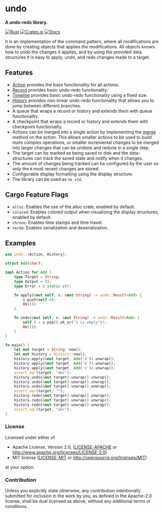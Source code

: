 # undo

**A undo-redo library.**

[![Rust](https://github.com/evenorog/undo/actions/workflows/rust.yml/badge.svg)](https://github.com/evenorog/undo/actions/workflows/rust.yml)
[![Crates.io](https://img.shields.io/crates/v/undo.svg)](https://crates.io/crates/undo)
[![Docs](https://docs.rs/undo/badge.svg)](https://docs.rs/undo)

It is an implementation of the command pattern, where all modifications are done
by creating objects that applies the modifications. All objects knows
how to undo the changes it applies, and by using the provided data structures
it is easy to apply, undo, and redo changes made to a target.

## Features

* [Action](https://docs.rs/undo/latest/undo/trait.Action.html) provides the base functionality for all actions.
* [Record](https://docs.rs/undo/latest/undo/record/struct.Record.html) provides basic undo-redo functionality.
* [Timeline](https://docs.rs/undo/latest/undo/timeline/struct.Timeline.html) provides basic undo-redo functionality using a fixed size.
* [History](https://docs.rs/undo/latest/undo/history/struct.History.html) provides non-linear undo-redo functionality that allows you to jump between different branches.
* A queue that wraps a record or history and extends them with queue functionality.
* A checkpoint that wraps a record or history and extends them with checkpoint functionality.
* Actions can be merged into a single action by implementing the
  [merge](https://docs.rs/undo/latest/undo.Action.html#method.merge) method on the action.
  This allows smaller actions to be used to build more complex operations, or smaller incremental changes to be
  merged into larger changes that can be undone and redone in a single step.
* The target can be marked as being saved to disk and the data-structures can track the saved state and notify
  when it changes.
* The amount of changes being tracked can be configured by the user so only the `N` most recent changes are stored.
* Configurable display formatting using the display structure.
* The library can be used as `no_std`.

## Cargo Feature Flags

* `alloc`: Enables the use of the alloc crate, enabled by default.
* `colored`: Enables colored output when visualizing the display structures, enabled by default.
* `chrono`: Enables time stamps and time travel.
* `serde`: Enables serialization and deserialization.

## Examples

```rust
use undo::{Action, History};

struct Add(char);

impl Action for Add {
    type Target = String;
    type Output = ();
    type Error = &'static str;

    fn apply(&mut self, s: &mut String) -> undo::Result<Add> {
        s.push(self.0);
        Ok(())
    }

    fn undo(&mut self, s: &mut String) -> undo::Result<Add> {
        self.0 = s.pop().ok_or("s is empty")?;
        Ok(())
    }
}

fn main() {
    let mut target = String::new();
    let mut history = History::new();
    history.apply(&mut target, Add('a')).unwrap();
    history.apply(&mut target, Add('b')).unwrap();
    history.apply(&mut target, Add('c')).unwrap();
    assert_eq!(target, "abc");
    history.undo(&mut target).unwrap().unwrap();
    history.undo(&mut target).unwrap().unwrap();
    history.undo(&mut target).unwrap().unwrap();
    assert_eq!(target, "");
    history.redo(&mut target).unwrap().unwrap();
    history.redo(&mut target).unwrap().unwrap();
    history.redo(&mut target).unwrap().unwrap();
    assert_eq!(target, "abc");
}
```

### License

Licensed under either of

* Apache License, Version 2.0, ([LICENSE-APACHE](LICENSE-APACHE) or http://www.apache.org/licenses/LICENSE-2.0)
* MIT license ([LICENSE-MIT](LICENSE-MIT) or http://opensource.org/licenses/MIT)

at your option.

### Contribution

Unless you explicitly state otherwise, any contribution intentionally submitted
for inclusion in the work by you, as defined in the Apache-2.0 license, shall be dual licensed as above, without any
additional terms or conditions.
